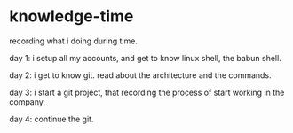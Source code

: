 # knowledge-time
recording what i doing during time.

day 1: i setup all my accounts, and get to know linux shell, the babun shell.

day 2: i get to know git. read about the architecture and the commands.

day 3: i start a git project, that recording the process of start working in the company.  

day 4: continue the git.


